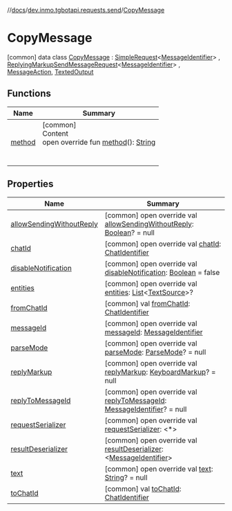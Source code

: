 //[docs](../../../index.md)/[dev.inmo.tgbotapi.requests.send](../index.md)/[CopyMessage](index.md)



# CopyMessage  
 [common] data class [CopyMessage](index.md) : [SimpleRequest](../../dev.inmo.tgbotapi.requests.abstracts/-simple-request/index.md)<[MessageIdentifier](../../dev.inmo.tgbotapi.types/index.md#%5Bdev.inmo.tgbotapi.types%2FMessageIdentifier%2F%2F%2FPointingToDeclaration%2F%5D%2FClasslikes%2F625018081)> , [ReplyingMarkupSendMessageRequest](../../dev.inmo.tgbotapi.requests.send.abstracts/-replying-markup-send-message-request/index.md)<[MessageIdentifier](../../dev.inmo.tgbotapi.types/index.md#%5Bdev.inmo.tgbotapi.types%2FMessageIdentifier%2F%2F%2FPointingToDeclaration%2F%5D%2FClasslikes%2F625018081)> , [MessageAction](../../dev.inmo.tgbotapi.CommonAbstracts.types/-message-action/index.md), [TextedOutput](../../dev.inmo.tgbotapi.CommonAbstracts/-texted-output/index.md)   


## Functions  
  
|  Name |  Summary | 
|---|---|
| <a name="dev.inmo.tgbotapi.requests.send/CopyMessage/method/#/PointingToDeclaration/"></a>[method](method.md)| <a name="dev.inmo.tgbotapi.requests.send/CopyMessage/method/#/PointingToDeclaration/"></a>[common]  <br>Content  <br>open override fun [method](method.md)(): [String](https://kotlinlang.org/api/latest/jvm/stdlib/kotlin/-string/index.html)  <br><br><br>|


## Properties  
  
|  Name |  Summary | 
|---|---|
| <a name="dev.inmo.tgbotapi.requests.send/CopyMessage/allowSendingWithoutReply/#/PointingToDeclaration/"></a>[allowSendingWithoutReply](allow-sending-without-reply.md)| <a name="dev.inmo.tgbotapi.requests.send/CopyMessage/allowSendingWithoutReply/#/PointingToDeclaration/"></a> [common] open override val [allowSendingWithoutReply](allow-sending-without-reply.md): [Boolean](https://kotlinlang.org/api/latest/jvm/stdlib/kotlin/-boolean/index.html)? = null   <br>|
| <a name="dev.inmo.tgbotapi.requests.send/CopyMessage/chatId/#/PointingToDeclaration/"></a>[chatId](chat-id.md)| <a name="dev.inmo.tgbotapi.requests.send/CopyMessage/chatId/#/PointingToDeclaration/"></a> [common] open override val [chatId](chat-id.md): [ChatIdentifier](../../dev.inmo.tgbotapi.types/-chat-identifier/index.md)   <br>|
| <a name="dev.inmo.tgbotapi.requests.send/CopyMessage/disableNotification/#/PointingToDeclaration/"></a>[disableNotification](disable-notification.md)| <a name="dev.inmo.tgbotapi.requests.send/CopyMessage/disableNotification/#/PointingToDeclaration/"></a> [common] open override val [disableNotification](disable-notification.md): [Boolean](https://kotlinlang.org/api/latest/jvm/stdlib/kotlin/-boolean/index.html) = false   <br>|
| <a name="dev.inmo.tgbotapi.requests.send/CopyMessage/entities/#/PointingToDeclaration/"></a>[entities](entities.md)| <a name="dev.inmo.tgbotapi.requests.send/CopyMessage/entities/#/PointingToDeclaration/"></a> [common] open override val [entities](entities.md): [List](https://kotlinlang.org/api/latest/jvm/stdlib/kotlin.collections/-list/index.html)<[TextSource](../../dev.inmo.tgbotapi.CommonAbstracts/-text-source/index.md)>?   <br>|
| <a name="dev.inmo.tgbotapi.requests.send/CopyMessage/fromChatId/#/PointingToDeclaration/"></a>[fromChatId](from-chat-id.md)| <a name="dev.inmo.tgbotapi.requests.send/CopyMessage/fromChatId/#/PointingToDeclaration/"></a> [common] val [fromChatId](from-chat-id.md): [ChatIdentifier](../../dev.inmo.tgbotapi.types/-chat-identifier/index.md)   <br>|
| <a name="dev.inmo.tgbotapi.requests.send/CopyMessage/messageId/#/PointingToDeclaration/"></a>[messageId](message-id.md)| <a name="dev.inmo.tgbotapi.requests.send/CopyMessage/messageId/#/PointingToDeclaration/"></a> [common] open override val [messageId](message-id.md): [MessageIdentifier](../../dev.inmo.tgbotapi.types/index.md#%5Bdev.inmo.tgbotapi.types%2FMessageIdentifier%2F%2F%2FPointingToDeclaration%2F%5D%2FClasslikes%2F625018081)   <br>|
| <a name="dev.inmo.tgbotapi.requests.send/CopyMessage/parseMode/#/PointingToDeclaration/"></a>[parseMode](parse-mode.md)| <a name="dev.inmo.tgbotapi.requests.send/CopyMessage/parseMode/#/PointingToDeclaration/"></a> [common] open override val [parseMode](parse-mode.md): [ParseMode](../../dev.inmo.tgbotapi.types.ParseMode/-parse-mode/index.md)? = null   <br>|
| <a name="dev.inmo.tgbotapi.requests.send/CopyMessage/replyMarkup/#/PointingToDeclaration/"></a>[replyMarkup](reply-markup.md)| <a name="dev.inmo.tgbotapi.requests.send/CopyMessage/replyMarkup/#/PointingToDeclaration/"></a> [common] open override val [replyMarkup](reply-markup.md): [KeyboardMarkup](../../dev.inmo.tgbotapi.types.buttons/-keyboard-markup/index.md)? = null   <br>|
| <a name="dev.inmo.tgbotapi.requests.send/CopyMessage/replyToMessageId/#/PointingToDeclaration/"></a>[replyToMessageId](reply-to-message-id.md)| <a name="dev.inmo.tgbotapi.requests.send/CopyMessage/replyToMessageId/#/PointingToDeclaration/"></a> [common] open override val [replyToMessageId](reply-to-message-id.md): [MessageIdentifier](../../dev.inmo.tgbotapi.types/index.md#%5Bdev.inmo.tgbotapi.types%2FMessageIdentifier%2F%2F%2FPointingToDeclaration%2F%5D%2FClasslikes%2F625018081)? = null   <br>|
| <a name="dev.inmo.tgbotapi.requests.send/CopyMessage/requestSerializer/#/PointingToDeclaration/"></a>[requestSerializer](request-serializer.md)| <a name="dev.inmo.tgbotapi.requests.send/CopyMessage/requestSerializer/#/PointingToDeclaration/"></a> [common] open override val [requestSerializer](request-serializer.md): <*>   <br>|
| <a name="dev.inmo.tgbotapi.requests.send/CopyMessage/resultDeserializer/#/PointingToDeclaration/"></a>[resultDeserializer](result-deserializer.md)| <a name="dev.inmo.tgbotapi.requests.send/CopyMessage/resultDeserializer/#/PointingToDeclaration/"></a> [common] open override val [resultDeserializer](result-deserializer.md): <[MessageIdentifier](../../dev.inmo.tgbotapi.types/index.md#%5Bdev.inmo.tgbotapi.types%2FMessageIdentifier%2F%2F%2FPointingToDeclaration%2F%5D%2FClasslikes%2F625018081)>   <br>|
| <a name="dev.inmo.tgbotapi.requests.send/CopyMessage/text/#/PointingToDeclaration/"></a>[text](text.md)| <a name="dev.inmo.tgbotapi.requests.send/CopyMessage/text/#/PointingToDeclaration/"></a> [common] open override val [text](text.md): [String](https://kotlinlang.org/api/latest/jvm/stdlib/kotlin/-string/index.html)? = null   <br>|
| <a name="dev.inmo.tgbotapi.requests.send/CopyMessage/toChatId/#/PointingToDeclaration/"></a>[toChatId](to-chat-id.md)| <a name="dev.inmo.tgbotapi.requests.send/CopyMessage/toChatId/#/PointingToDeclaration/"></a> [common] val [toChatId](to-chat-id.md): [ChatIdentifier](../../dev.inmo.tgbotapi.types/-chat-identifier/index.md)   <br>|

